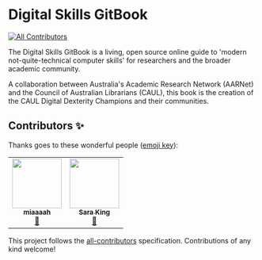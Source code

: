 # Digital Skills GitBook
<!-- ALL-CONTRIBUTORS-BADGE:START - Do not remove or modify this section -->
[![All Contributors](https://img.shields.io/badge/all_contributors-2-orange.svg?style=flat-square)](#contributors-)
<!-- ALL-CONTRIBUTORS-BADGE:END -->

The Digital Skills GitBook is a living, open source online guide to 'modern not-quite-technical computer skills' for researchers and the broader academic community.

A collaboration between Australia's Academic Research Network (AARNet) and the Council of Australian Librarians (CAUL), this book is the creation of the CAUL Digital Dexterity Champions and their communities.


## Contributors ✨

Thanks goes to these wonderful people ([emoji key](https://allcontributors.org/docs/en/emoji-key)):

<!-- ALL-CONTRIBUTORS-LIST:START - Do not remove or modify this section -->
<!-- prettier-ignore-start -->
<!-- markdownlint-disable -->
<table>
  <tr>
    <td align="center"><a href="https://github.com/miaaaah"><img src="https://avatars.githubusercontent.com/u/84947432?v=4?s=100" width="100px;" alt=""/><br /><sub><b>miaaaah</b></sub></a><br /><a href="https://github.com/AARNet/Digital-Skills-GitBook/pulls?q=is%3Apr+reviewed-by%3Amiaaaah" title="Reviewed Pull Requests">👀</a></td>
    <td align="center"><a href="https://github.com/sarasrking"><img src="https://avatars.githubusercontent.com/u/48195568?v=4?s=100" width="100px;" alt=""/><br /><sub><b>Sara King</b></sub></a><br /><a href="#projectManagement-sarasrking" title="Project Management">📆</a></td>
  </tr>
</table>

<!-- markdownlint-restore -->
<!-- prettier-ignore-end -->

<!-- ALL-CONTRIBUTORS-LIST:END -->

This project follows the [all-contributors](https://github.com/all-contributors/all-contributors) specification. Contributions of any kind welcome!